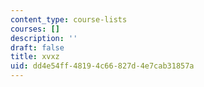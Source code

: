 ```yaml
---
content_type: course-lists
courses: []
description: ''
draft: false
title: xvxz
uid: dd4e54ff-4819-4c66-827d-4e7cab31857a
---
```

